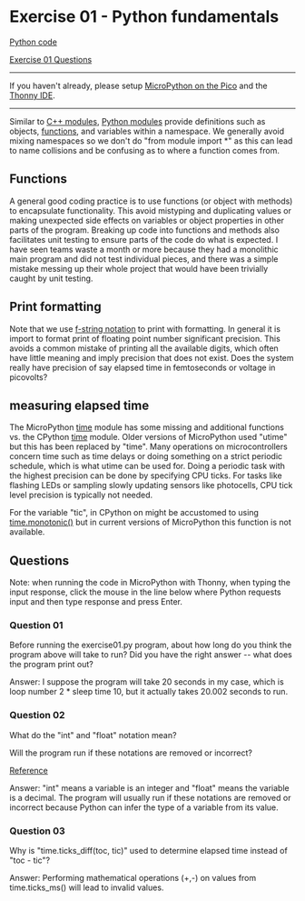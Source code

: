 # Exercise 01 - Python fundamentals

[Python code](./exercise01.py)

[Exercise 01 Questions](#questions)

---

If you haven't already, please setup
[MicroPython on the Pico](../doc/micropython.md)
and the
[Thonny IDE](../doc/thonny.md).

---

Similar to
[C++ modules](https://en.cppreference.com/w/cpp/language/modules),
[Python modules](https://docs.python.org/3/tutorial/modules.html)
provide definitions such as objects,
[functions](https://docs.python.org/3/tutorial/controlflow.html#defining-functions),
and variables within a namespace.
We generally avoid mixing namespaces so we don't do "from module import *" as this can lead to name collisions and be confusing as to where a function comes from.

## Functions

A general good coding practice is to use functions (or object with methods) to encapsulate functionality.
This avoid mistyping and duplicating values or making unexpected side effects on variables or object properties in other parts of the program.
Breaking up code into functions and methods also facilitates unit testing to ensure parts of the code do what is expected.
I have seen teams waste a month or more because they had a monolithic main program and did not test individual pieces, and there was a simple mistake messing up their whole project that would have been trivially caught by unit testing.

## Print formatting

Note that we use
[f-string notation](https://docs.python.org/3/tutorial/inputoutput.html#tut-f-strings)
to print with formatting.
In general it is import to format print of floating point number significant precision.
This avoids a common mistake of printing all the available digits, which often have little meaning and imply precision that does not exist.
Does the system really have precision of say elapsed time in femtoseconds or voltage in picovolts?

## measuring elapsed time

The MicroPython
[time](https://docs.micropython.org/en/latest/library/time.html)
module has some missing and additional functions vs. the CPython
[time](https://docs.python.org/3/library/time.html)
module.
Older versions of MicroPython used "utime" but this has been replaced by "time".
Many operations on microcontrollers concern time such as time delays or doing something on a strict periodic schedule, which is what utime can be used for.
Doing a periodic task with the highest precision can be done by specifying CPU ticks.
For tasks like flashing LEDs or sampling slowly updating sensors like photocells, CPU tick level precision is typically not needed.

For the variable "tic", in CPython on might be accustomed to using
[time.monotonic()](https://docs.python.org/3/library/time.html#time.monotonic)
but in current versions of MicroPython this function is not available.

## Questions

Note: when running the code in MicroPython with Thonny, when typing the input response, click the mouse in the line below where Python requests input and then type response and press Enter.

### Question 01

Before running the exercise01.py program, about how long do you think the program above will take to run?
Did you have the right answer -- what does the program print out?

Answer: I suppose the program will take 20 seconds in my case, which is loop number 2 * sleep time 10, but it actually takes 20.002 seconds to run.

### Question 02

What do the "int" and "float" notation mean?

Will the program run if these notations are removed or incorrect?

[Reference](https://docs.python.org/3/library/typing.html)

Answer: "int" means a variable is an integer and "float" means the variable is a decimal. The program will usually run if these notations are removed or incorrect because Python can infer the type of a variable from its value.

### Question 03

Why is "time.ticks_diff(toc, tic)" used to determine elapsed time instead of "toc - tic"?

Answer: Performing mathematical operations (+,-) on values from time.ticks_ms() will lead to invalid values. 
